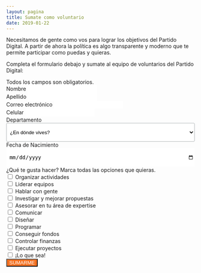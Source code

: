 ```yaml
---
layout: pagina
title: Sumate como voluntario
date: 2019-01-22
---
```


Necesitamos de gente como vos para lograr los objetivos del Partido Digital. A partir de ahora la política es algo transparente y moderno que te permite participar como puedas y quieras. 

Completa el formulario debajo y sumate al equipo de voluntarios del Partido Digital:

<link href="//cdn-images.mailchimp.com/embedcode/classic-10_7.css" rel="stylesheet" type="text/css">
<style type="text/css">
	#mc_embed_signup { background:transparent; clear:left; font-size:14px; }
    select, input[type="text"], input[type="email"], input[type="tel"], input[type="date"],input[type="number"] { border: 2px solid #FFFFFF; background-color: #fff; }
    #mc_embed_signup form { padding: 0; }
    #mc_embed_signup .mc-field-group { width: 100%; }
    #mc_embed_signup .mc-field-group.input-group input { height: 15px; margin-right: 10px; }
    #mc-embedded-subscribe { margin: 0; border-color: #f37021 !important; }
    #mc-embedded-subscribe:hover { color: #f37021; }
    #mc_embed_signup input:focus, #mc_embed_signup select:focus { border-color: #f37021; }
    #mc_embed_signup .asterisk { color: #f37021; }
    #mc_embed_signup .indicates-required { margin-right: 0; }
    #mc_embed_signup #mc-embedded-subscribe-form div.mce_inline_error { background-color: #000000; color: #f37021; }
	#mc_embed_signup input[type="button"] { background-color: #f37021; color: #fff; } 
	#mc_embed_signup .mc-field-group select,
	#mc_embed_signup .mc-field-group input[type="date"] {
		display: block;
		width: 100%;
		padding: 8px 0;
		text-indent: 1%;
		height: 50px;
	}
	#mc_embed_signup select {
		border: 1px solid #ABB0B2;
		-webkit-border-radius: 3px;
		-moz-border-radius: 3px;
		border-radius: 3px;
	}
</style>
<div id="mc_embed_signup">
	<form method="post" id="mc-embedded-subscribe-form" name="mc-embedded-subscribe-form" class="validate" novalidate id="volun">
		<div id="mc_embed_signup_scroll">
			<div class="indicates-required">
				Todos los campos son obligatorios.
			</div>
			<div class="mc-field-group">
				<label for="mce-NAME">Nombre</label>
				<input type="text" value="" name="nombre" class="required" id="mce-NAME">
			</div>
			<div class="mc-field-group">
				<label for="mce-NAME">Apellido</label>
				<input type="text" value="" name="apellido" class="required" id="mce-NAME">
			</div>
			<div class="mc-field-group">
				<label for="mce-EMAIL">Correo electrónico</label>
				<input type="email" value="" name="email" class="required email" id="mce-EMAIL">
			</div>
			<div class="mc-field-group size1of2">
				<label for="mce-CELULAR">Celular</label>
				<input type="tel" name="celular" class="required" value="" id="mce-CELULAR">
			</div>
			<div class="mc-field-group">
				<label for="mce-DEPARTAMENTO">Departamento</label>
				<select type="text" value="" name="departamento1" class="required" id="mce-DEPARTAENTO">
					<option value="" selected>¿En dónde vives?</option>
					<option value="Artigas">Artigas</option>
					<option value="Canelones">Canelones</option>                    
					<option value="Cerro Largo">Cerro Largo</option>                    
					<option value="Colonia">Colonia</option>                    
					<option value="Durazno">Durazno</option>                    
					<option value="Flores">Flores</option>                    
					<option value="Florida">Florida</option>                    
					<option value="Lavalleja">Lavalleja</option>                    
					<option value="Maldonado">Maldonado</option>                    
					<option value="Montevideo">Montevideo</option>                    
					<option value="Paysandú">Paysandú</option>                    
					<option value="Río Negro">Río Negro</option>                    
					<option value="Rivera">Rivera</option>                    
					<option value="Rocha">Rocha</option>                    
					<option value="Salto">Salto</option>                    
					<option value="San José">San José</option>                    
					<option value="Soriano">Soriano</option>                    
					<option value="Tacuarembó">Tacuarembó</option>                    
					<option value="Treinta y Tres">Treinta y Tres</option>
				</select>
			</div>
			<div class="mc-field-group">
				<label for="mce-FECHANACIMIENTO">Fecha de Nacimiento</label>
				<input type="date" value="" name="fechanacimiento" class="required" id="mce-FECHANACIMIENTO">
			</div>
            <div class="mc-field-group" style="padding-bottom: 0;">
				<label>¿Qué te gusta hacer? Marca todas las opciones que quieras.</label>
				<div class="mc-field-group checkbox">
                    <div class="mc-field-group">
				        <input class="styled-checkbox" id="vol1" name="mauticform[voluntario][]" type="checkbox" value="actividades">
    			        <label for="vol1">Organizar actividades</label>
                    </div>
                    <div class="mc-field-group">
				        <input class="styled-checkbox" id="vol2" name="mauticform[voluntario][]" type="checkbox" value="liderar">
    			        <label for="vol2">Liderar equipos</label>
                    </div>
                    <div class="mc-field-group">
				        <input class="styled-checkbox" id="vol3" name="mauticform[voluntario][]" type="checkbox" value="hablar">
    			        <label for="vol3">Hablar con gente</label>
                    </div>
                    <div class="mc-field-group">
				        <input class="styled-checkbox" id="vol4" name="mauticform[voluntario][]" type="checkbox" value="propuestas">
    			        <label for="vol4">Investigar y mejorar propuestas</label>
                    </div>
                    <div class="mc-field-group">
				        <input class="styled-checkbox" id="vol5" name="mauticform[voluntario][]" type="checkbox" value="expertise">
    			        <label for="vol5">Asesorar en tu área de expertise</label>
                    </div>
                    <div class="mc-field-group">
				        <input class="styled-checkbox" id="vol6" name="mauticform[voluntario][]" type="checkbox" value="comunicar">
    			        <label for="vol6">Comunicar</label>
                    </div>
                    <div class="mc-field-group">
				        <input class="styled-checkbox" id="vol7" name="mauticform[voluntario][]" type="checkbox" value="diseñar">
    			        <label for="vol7">Diseñar</label>
                    </div>
                    <div class="mc-field-group">
				        <input class="styled-checkbox" id="vol8" name="mauticform[voluntario][]" type="checkbox" value="programar">
    			        <label for="vol8">Programar</label>
                    </div>
                    <div class="mc-field-group">
				        <input class="styled-checkbox" id="vol9" name="mauticform[voluntario][]" type="checkbox" value="fondos">
    			        <label for="vol9">Conseguir fondos</label>
                    </div>
                    <div class="mc-field-group">
				        <input class="styled-checkbox" id="vol10" name="mauticform[voluntario][]" type="checkbox" value="finanzas">
    			        <label for="vol10">Controlar finanzas</label>
                    </div>
                    <div class="mc-field-group">
				        <input class="styled-checkbox" id="vol11" name="mauticform[voluntario][]" type="checkbox" value="proyectos">
    			        <label for="vol11">Ejecutar proyectos</label>
                    </div>
                    <div class="mc-field-group" style="padding-bottom: 0; min-height: 20px;">
				        <input class="styled-checkbox" id="vol12" name="mauticform[voluntario][]" type="checkbox" value="todo">
    			        <label for="vol12">¡Lo que sea!</label>
                    </div>
			</div>
			</div>
			<div class="clear">
				<input name="sumarme" type="button" id="sumarme" value="SUMARME" class="action btn">
			</div>
		</div>
	</form>
</div>
<script type="application/javascript" src="https://ajax.googleapis.com/ajax/libs/jquery/3.0.0/jquery.js" crossorigin="anonymous"></script>
<script type='text/javascript' src='assets/js/voluntariado.js'></script>
